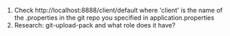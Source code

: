 1. Check
http://localhost:8888/client/default
where 'client' is the name of the <name>.properties in the git repo you specified in application.properties
2. Research: git-upload-pack and what role does it have?
